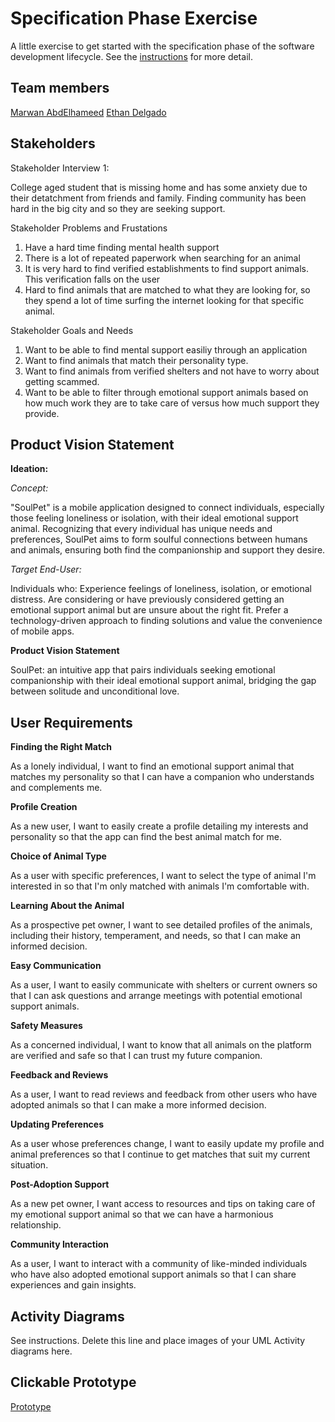# Specification Phase Exercise

A little exercise to get started with the specification phase of the software development lifecycle. See the [instructions](instructions.md) for more detail.

## Team members

[Marwan AbdElhameed](https://github.com/MarwanWalid2/)
[Ethan Delgado](https://github.com/ethan-delgado)

## Stakeholders

Stakeholder Interview 1:

College aged student that is missing home and has some anxiety due to their detatchment from friends and family. Finding community has been hard in the big city and so they are seeking support.

Stakeholder Problems and Frustations

1. Have a hard time finding mental health support 
2. There is a lot of repeated paperwork when searching for an animal
3. It is very hard to find verified establishments to find support animals. This verification falls on the user
4. Hard to find animals that are matched to what they are looking for, so they spend a lot of time surfing the internet looking for that specific animal. 

Stakeholder Goals and Needs

1. Want to be able to find mental support easiliy through an application
2. Want to find animals that match their personality type.
3. Want to find animals from verified shelters and not have to worry about getting scammed.
4. Want to be able to filter through emotional support animals based on how much work they are to take care of versus how much support they provide.

## Product Vision Statement
**Ideation:**

*Concept:*

"SoulPet" is a mobile application designed to connect individuals, especially those feeling loneliness or isolation, with their ideal emotional support animal. Recognizing that every individual has unique needs and preferences, SoulPet aims to form soulful connections between humans and animals, ensuring both find the companionship and support they desire.

*Target End-User:*

Individuals who: 
Experience feelings of loneliness, isolation, or emotional distress. 
Are considering or have previously considered getting an emotional support animal but are unsure about the right fit.
Prefer a technology-driven approach to finding solutions and value the convenience of mobile apps.

**Product Vision Statement**

SoulPet: an intuitive app that pairs individuals seeking emotional companionship with their ideal emotional support animal, bridging the gap between solitude and unconditional love.

## User Requirements

**Finding the Right Match**

As a lonely individual, I want to find an emotional support animal that matches my personality so that I can have a companion who understands and complements me.

**Profile Creation**

As a new user, I want to easily create a profile detailing my interests and personality so that the app can find the best animal match for me.

**Choice of Animal Type**

As a user with specific preferences, I want to select the type of animal I'm interested in so that I'm only matched with animals I'm comfortable with.

**Learning About the Animal**

As a prospective pet owner, I want to see detailed profiles of the animals, including their history, temperament, and needs, so that I can make an informed decision.

**Easy Communication**

As a user, I want to easily communicate with shelters or current owners so that I can ask questions and arrange meetings with potential emotional support animals.

**Safety Measures**

As a concerned individual, I want to know that all animals on the platform are verified and safe so that I can trust my future companion.

**Feedback and Reviews**

As a user, I want to read reviews and feedback from other users who have adopted animals so that I can make a more informed decision.

**Updating Preferences**

As a user whose preferences change, I want to easily update my profile and animal preferences so that I continue to get matches that suit my current situation.

**Post-Adoption Support**

As a new pet owner, I want access to resources and tips on taking care of my emotional support animal so that we can have a harmonious relationship.

**Community Interaction**

As a user, I want to interact with a community of like-minded individuals who have also adopted emotional support animals so that I can share experiences and gain insights.


## Activity Diagrams

See instructions. Delete this line and place images of your UML Activity diagrams here.

## Clickable Prototype

[Prototype](https://www.figma.com/proto/E62TSABHGrQeDAjX9F26LP/Assignment1?type=design&node-id=16-91&t=DneQQefJ5FTJ9M8U-1&scaling=scale-down&page-id=0%3A1&starting-point-node-id=1%3A2&mode=design)
